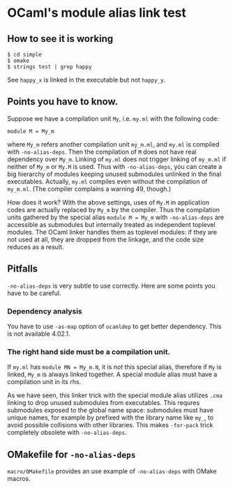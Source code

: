 # OCaml's module alias link test

## How to see it is working

```shell
$ cd simple
$ omake
$ strings test | grep happy
```

See `happy_x` is linked in the executable but not `happy_y`.

## Points you have to know.

Suppose we have a compilation unit `My`, i.e. `my.ml` with the following code:

```
module M = My_m
```

where `My_m` refers another compilation unit `my_m.ml`, and `my.ml` is compiled with `-no-alias-deps`.  Then the compilation of `M` does not have real dependency over `My_m`.  Linking of `my.ml` does not trigger linking of `my_m.ml` if neither of `My_m` or `My.M` is used.  Thus with `-no-alias-deps`, you can create a big hierarchy of modules keeping unused submodules unlinked in the final executables.  Actually, `my.ml` compiles even without the compilation of `my_m.ml`. (The compiler complains a warning 49, though.)

How does it work?  With the above settings, uses of `My.M` in application codes are actually replaced by `My_m` by the compiler.  Thus the compilation units gathered by the special alias `module M = My_m` with `-no-alias-deps` are accessible as submodules but internally treated as independent toplevel modules.  The OCaml linker handles them as toplevel modules: if they are not used at all, they are dropped from the linkage, and the code size reduces as a result. 

## Pitfalls

`-no-alias-deps` is very subtle to use correctly. Here are some points you have to be careful.

### Dependency analysis

You have to use `-as-map` option of `ocamldep` to get better dependency. This is not available 4.02.1.

### The right hand side must be a compilation unit.

If `my.ml` has `module MN = My_m.N`, it is *not* this special alias, therefore if `My` is linked, `My_m` is always linked together.  A special module alias must have a compilation unit in its rhs.

As we have seen, this linker trick with the special module alias utilizes `.cma` linking to drop unused submodules from executables.  This requres submodules exposed to the global name space: submodules must have unique names, for example by prefixed with the library name like `my_`, to avoid possible collisions with other libraries.  This makes `-for-pack` trick completely obsolete with `-no-alias-deps`.

## OMakefile for `-no-alias-deps`

`macro/OMakefile` provides an use example of `-no-alias-deps` with OMake macros.
